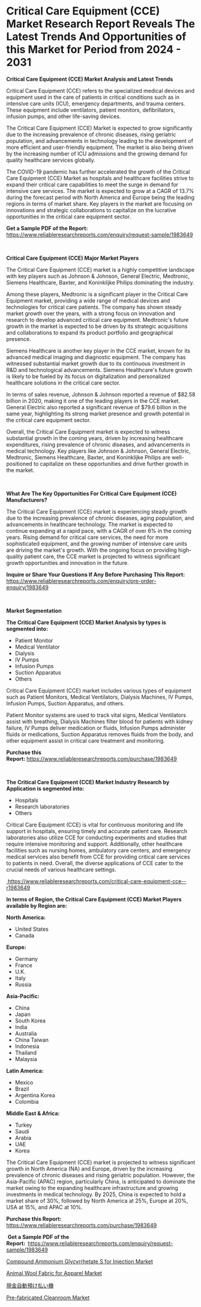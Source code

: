 <p><h1>Critical Care Equipment (CCE) Market Research Report Reveals The Latest Trends And Opportunities of this Market for Period from 2024 - 2031</h1></p><p><strong>Critical Care Equipment (CCE) Market Analysis and Latest Trends</strong></p>
<p><p>Critical Care Equipment (CCE) refers to the specialized medical devices and equipment used in the care of patients in critical conditions such as in intensive care units (ICU), emergency departments, and trauma centers. These equipment include ventilators, patient monitors, defibrillators, infusion pumps, and other life-saving devices.</p><p>The Critical Care Equipment (CCE) Market is expected to grow significantly due to the increasing prevalence of chronic diseases, rising geriatric population, and advancements in technology leading to the development of more efficient and user-friendly equipment. The market is also being driven by the increasing number of ICU admissions and the growing demand for quality healthcare services globally.</p><p>The COVID-19 pandemic has further accelerated the growth of the Critical Care Equipment (CCE) Market as hospitals and healthcare facilities strive to expand their critical care capabilities to meet the surge in demand for intensive care services. The market is expected to grow at a CAGR of 13.7% during the forecast period with North America and Europe being the leading regions in terms of market share. Key players in the market are focusing on innovations and strategic collaborations to capitalize on the lucrative opportunities in the critical care equipment sector.</p></p>
<p><strong>Get a Sample PDF of the Report:&nbsp;</strong> <a href="https://www.reliableresearchreports.com/enquiry/request-sample/1983649">https://www.reliableresearchreports.com/enquiry/request-sample/1983649</a></p>
<p>&nbsp;</p>
<p><strong>Critical Care Equipment (CCE) Major Market Players</strong></p>
<p><p>The Critical Care Equipment (CCE) market is a highly competitive landscape with key players such as Johnson & Johnson, General Electric, Medtronic, Siemens Healthcare, Baxter, and Koninklijke Philips dominating the industry. </p><p>Among these players, Medtronic is a significant player in the Critical Care Equipment market, providing a wide range of medical devices and technologies for critical care patients. The company has shown steady market growth over the years, with a strong focus on innovation and research to develop advanced critical care equipment. Medtronic's future growth in the market is expected to be driven by its strategic acquisitions and collaborations to expand its product portfolio and geographical presence.</p><p>Siemens Healthcare is another key player in the CCE market, known for its advanced medical imaging and diagnostic equipment. The company has witnessed substantial market growth due to its continuous investment in R&D and technological advancements. Siemens Healthcare's future growth is likely to be fueled by its focus on digitalization and personalized healthcare solutions in the critical care sector.</p><p>In terms of sales revenue, Johnson & Johnson reported a revenue of $82.58 billion in 2020, making it one of the leading players in the CCE market. General Electric also reported a significant revenue of $79.6 billion in the same year, highlighting its strong market presence and growth potential in the critical care equipment sector.</p><p>Overall, the Critical Care Equipment market is expected to witness substantial growth in the coming years, driven by increasing healthcare expenditures, rising prevalence of chronic diseases, and advancements in medical technology. Key players like Johnson & Johnson, General Electric, Medtronic, Siemens Healthcare, Baxter, and Koninklijke Philips are well-positioned to capitalize on these opportunities and drive further growth in the market.</p></p>
<p>&nbsp;</p>
<p><strong>What Are The Key Opportunities For Critical Care Equipment (CCE) Manufacturers?</strong></p>
<p><p>The Critical Care Equipment (CCE) market is experiencing steady growth due to the increasing prevalence of chronic diseases, aging population, and advancements in healthcare technology. The market is expected to continue expanding at a rapid pace, with a CAGR of over 6% in the coming years. Rising demand for critical care services, the need for more sophisticated equipment, and the growing number of intensive care units are driving the market's growth. With the ongoing focus on providing high-quality patient care, the CCE market is projected to witness significant growth opportunities and innovation in the future.</p></p>
<p><strong>Inquire or Share Your Questions If Any Before Purchasing This Report:</strong> <a href="https://www.reliableresearchreports.com/enquiry/pre-order-enquiry/1983649">https://www.reliableresearchreports.com/enquiry/pre-order-enquiry/1983649</a></p>
<p>&nbsp;</p>
<p><strong>Market Segmentation</strong></p>
<p><strong>The Critical Care Equipment (CCE) Market Analysis by types is segmented into:</strong></p>
<p><ul><li>Patient Monitor</li><li>Medical Ventilator</li><li>Dialysis</li><li>IV Pumps</li><li>Infusion Pumps</li><li>Suction Apparatus</li><li>Others</li></ul></p>
<p><p>Critical Care Equipment (CCE) market includes various types of equipment such as Patient Monitors, Medical Ventilators, Dialysis Machines, IV Pumps, Infusion Pumps, Suction Apparatus, and others. </p><p>Patient Monitor systems are used to track vital signs, Medical Ventilators assist with breathing, Dialysis Machines filter blood for patients with kidney failure, IV Pumps deliver medication or fluids, Infusion Pumps administer fluids or medications, Suction Apparatus removes fluids from the body, and other equipment assist in critical care treatment and monitoring.</p></p>
<p><strong>Purchase this Report:&nbsp;</strong><a href="https://www.reliableresearchreports.com/purchase/1983649">https://www.reliableresearchreports.com/purchase/1983649</a></p>
<p>&nbsp;</p>
<p><strong>The Critical Care Equipment (CCE) Market Industry Research by Application is segmented into:</strong></p>
<p><ul><li>Hospitals</li><li>Research laboratories</li><li>Others</li></ul></p>
<p><p>Critical Care Equipment (CCE) is vital for continuous monitoring and life support in hospitals, ensuring timely and accurate patient care. Research laboratories also utilize CCE for conducting experiments and studies that require intensive monitoring and support. Additionally, other healthcare facilities such as nursing homes, ambulatory care centers, and emergency medical services also benefit from CCE for providing critical care services to patients in need. Overall, the diverse applications of CCE cater to the crucial needs of various healthcare settings.</p></p>
<p><a href="https://www.reliableresearchreports.com/critical-care-equipment-cce--r1983649">&nbsp;https://www.reliableresearchreports.com/critical-care-equipment-cce--r1983649</a></p>
<p><strong>In terms of Region, the Critical Care Equipment (CCE) Market Players available by Region are:</strong></p>
<p>
    <p> <strong> North America: </strong>
        <ul>
            <li>United States</li>
            <li>Canada</li>
        </ul>
        </p> 
    <p> <strong> Europe: </strong>
        <ul>
            <li>Germany</li>
            <li>France</li>
            <li>U.K.</li>
            <li>Italy</li>
            <li>Russia</li>
        </ul>
        </p> 
    <p> <strong> Asia-Pacific: </strong>
        <ul>
            <li>China</li>
            <li>Japan</li>
            <li>South Korea</li>
            <li>India</li>
            <li>Australia</li>
            <li>China Taiwan</li>
            <li>Indonesia</li>
            <li>Thailand</li>
            <li>Malaysia</li>
        </ul>
        </p> 
    <p> <strong> Latin America: </strong>
        <ul>
            <li>Mexico</li>
            <li>Brazil</li>
            <li>Argentina Korea</li>
            <li>Colombia</li>
        </ul>
        </p> 
    <p> <strong> Middle East & Africa: </strong>
        <ul>
            <li>Turkey</li>
            <li>Saudi</li>
            <li>Arabia</li>
            <li>UAE</li>
            <li>Korea</li>
        </ul>
    </p>
    </p>
<p><p>The Critical Care Equipment (CCE) market is projected to witness significant growth in North America (NA) and Europe, driven by the increasing prevalence of chronic diseases and rising geriatric population. However, the Asia-Pacific (APAC) region, particularly China, is anticipated to dominate the market owing to the expanding healthcare infrastructure and growing investments in medical technology. By 2025, China is expected to hold a market share of 30%, followed by North America at 25%, Europe at 20%, USA at 15%, and APAC at 10%.</p></p>
<p><strong>Purchase this Report: </strong><a href="https://www.reliableresearchreports.com/purchase/1983649">https://www.reliableresearchreports.com/purchase/1983649</a></p>
<p>&nbsp;<strong>Get a Sample PDF of the Report:&nbsp;&nbsp;</strong><a href="https://www.reliableresearchreports.com/enquiry/request-sample/1983649">https://www.reliableresearchreports.com/enquiry/request-sample/1983649</a></p>
<p><strong></strong></p>
<p><p><a href="https://www.linkedin.com/pulse/compound-ammonium-glycyrrhetate-injection-market-size-outlook-1smef?trackingId=x3eStqScPeBAN84y0Fh%2B5g%3D%3D">Compound Ammonium Glycyrrhetate S for Injection Market</a></p><p><a href="https://issuu.com/reportprime-2/docs/animal-wool-fabric-for-apparel-market-size-2030.pp">Animal Wool Fabric for Apparel Market</a></p><p><a href="https://github.com/reliezer65/Market-Research-Report-List-1/blob/main/291131852345.md">現金自動預け払い機</a></p><p><a href="https://www.linkedin.com/pulse/pre-fabricated-cleanroom-market-research-report-its-history-xsnie">Pre-fabricated Cleanroom Market</a></p></p>